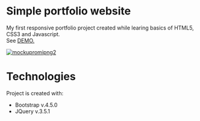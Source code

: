 # Simple portfolio website 
My first responsive portfolio project created while learing basics of HTML5, CSS3 and Javascript.
<br>
See [DEMO.](https://klaudiaszalaj.github.io/portfolio_website/)
<br>

<a href="https://ibb.co/9v7Qrbz"><img src="https://i.ibb.co/th9VJqk/mockupromipng2.png" alt="mockupromipng2" border="0"></a>

# Technologies
Project is created with:
- Bootstrap v.4.5.0
- JQuery v.3.5.1

